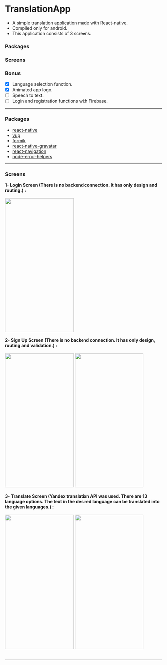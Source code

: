 # TranslationApp

* A simple translation application made with React-native.
* Compiled only for android.
* This application consists of 3 screens.
### Packages
### Screens

### Bonus
* [x] Language selection function.
* [x] Animated app logo.
* [ ] Speech to text.
* [ ] Login and registration functions with Firebase.

___
### Packages

* [react-native](https://github.com/facebook/react-native#readme)
* [yup](github.com/jquense/yup)
* [formik](https://github.com/bamlab/react-native-formik#readme)
* [react-native-gravatar](https://github.com/lwhiteley/react-native-gravatar#readme)
* [react-navigation](https://github.com/react-navigation/react-navigation#readme)
* [node-error-helpers](https://github.com/Travelport-Ukraine/errors-helpers#readme)
___
### Screens
**1- Login Screen (There is no backend connection. It has only design and routing.) :**
<br><br>
<img height="430" width="220" src="https://i.hizliresim.com/RajCQ2.png"/>
<br><br>
**2- Sign Up Screen (There is no backend connection. It has only design, routing and validation.) :**
<br><br> 
<img height="430" width="220" src="https://i.hizliresim.com/YafKhg.png"/> <img height="430" width="220" src="https://i.hizliresim.com/w9xrAt.png"/>
<br><br> 
**3- Translate Screen (Yandex translation API was used. There are 13 language options. The text in the desired language can be translated into the given languages.) :**
<br><br> 
<img height="430" width="220" src="https://i.hizliresim.com/oCuzHN.png"/> <img height="430" width="220" src="https://i.hizliresim.com/4QsYos.png"/> 
<br><br> 
___

